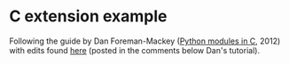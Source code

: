 # C extension example

Following the guide by Dan Foreman-Mackey ([Python modules in C](https://dfm.io/posts/python-c-extensions/), 2012)
with edits found [here](https://gist.github.com/douglas-larocca/099bf7460d853abb7c17) (posted in the
comments below Dan's tutorial).


